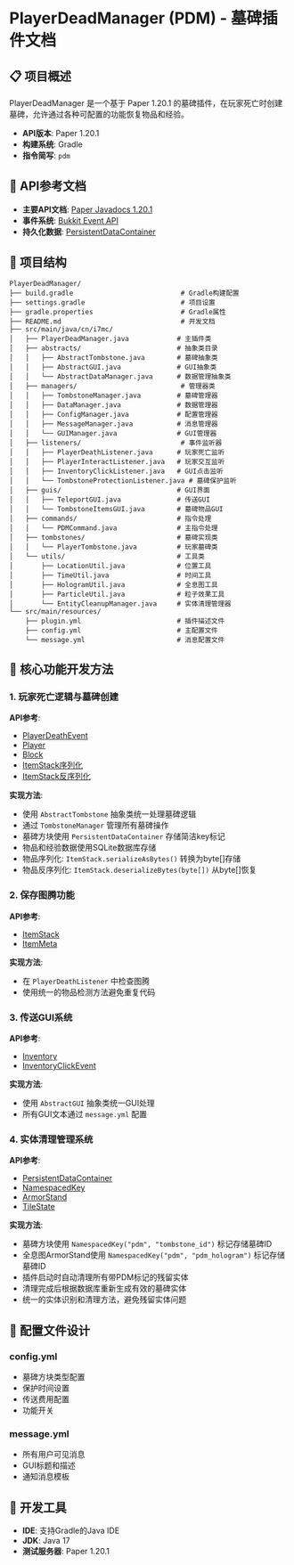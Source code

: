 # PlayerDeadManager (PDM) - 墓碑插件文档

## 📋 项目概述

PlayerDeadManager 是一个基于 Paper 1.20.1 的墓碑插件，在玩家死亡时创建墓碑，允许通过各种可配置的功能恢复物品和经验。

- **API版本**: Paper 1.20.1
- **构建系统**: Gradle
- **指令简写**: `pdm`

## 🔗 API参考文档

- **主要API文档**: [Paper Javadocs 1.20.1](https://jd.papermc.io/paper/1.20.1/)
- **事件系统**: [Bukkit Event API](https://jd.papermc.io/paper/1.20.1/org/bukkit/event/package-summary.html)
- **持久化数据**: [PersistentDataContainer](https://jd.papermc.io/paper/1.20.1/org/bukkit/persistence/PersistentDataContainer.html)

## 📁 项目结构

```
PlayerDeadManager/
├── build.gradle                           # Gradle构建配置
├── settings.gradle                        # 项目设置
├── gradle.properties                      # Gradle属性
├── README.md                              # 开发文档
├── src/main/java/cn/i7mc/
│   ├── PlayerDeadManager.java            # 主插件类
│   ├── abstracts/                        # 抽象类目录
│   │   ├── AbstractTombstone.java        # 墓碑抽象类
│   │   ├── AbstractGUI.java              # GUI抽象类
│   │   └── AbstractDataManager.java      # 数据管理抽象类
│   ├── managers/                          # 管理器类
│   │   ├── TombstoneManager.java         # 墓碑管理器
│   │   ├── DataManager.java              # 数据管理器
│   │   ├── ConfigManager.java            # 配置管理器
│   │   ├── MessageManager.java           # 消息管理器
│   │   └── GUIManager.java               # GUI管理器
│   ├── listeners/                         # 事件监听器
│   │   ├── PlayerDeathListener.java      # 玩家死亡监听
│   │   ├── PlayerInteractListener.java   # 玩家交互监听
│   │   ├── InventoryClickListener.java   # GUI点击监听
│   │   └── TombstoneProtectionListener.java # 墓碑保护监听
│   ├── guis/                             # GUI界面
│   │   ├── TeleportGUI.java              # 传送GUI
│   │   └── TombstoneItemsGUI.java        # 墓碑物品GUI
│   ├── commands/                         # 指令处理
│   │   └── PDMCommand.java               # 主指令处理
│   ├── tombstones/                       # 墓碑实现类
│   │   └── PlayerTombstone.java          # 玩家墓碑类
│   └── utils/                            # 工具类
│       ├── LocationUtil.java             # 位置工具
│       ├── TimeUtil.java                 # 时间工具
│       ├── HologramUtil.java             # 全息图工具
│       ├── ParticleUtil.java             # 粒子效果工具
│       └── EntityCleanupManager.java     # 实体清理管理器
└── src/main/resources/
    ├── plugin.yml                        # 插件描述文件
    ├── config.yml                        # 主配置文件
    └── message.yml                       # 消息配置文件
```

## 🎯 核心功能开发方法

### 1. 玩家死亡逻辑与墓碑创建
**API参考**:
- [PlayerDeathEvent](https://jd.papermc.io/paper/1.20.1/org/bukkit/event/entity/PlayerDeathEvent.html)
- [Player](https://jd.papermc.io/paper/1.20.1/org/bukkit/entity/Player.html)
- [Block](https://jd.papermc.io/paper/1.20.1/org/bukkit/block/Block.html)
- [ItemStack序列化](https://jd.papermc.io/paper/1.20.1/org/bukkit/inventory/ItemStack.html#serializeAsBytes--)
- [ItemStack反序列化](https://jd.papermc.io/paper/1.20.1/org/bukkit/inventory/ItemStack.html#deserializeBytes-byte:A-)

**实现方法**:
- 使用 `AbstractTombstone` 抽象类统一处理墓碑逻辑
- 通过 `TombstoneManager` 管理所有墓碑操作
- 墓碑方块使用 `PersistentDataContainer` 存储简洁key标记
- 物品和经验数据使用SQLite数据库存储
- 物品序列化: `ItemStack.serializeAsBytes()` 转换为byte[]存储
- 物品反序列化: `ItemStack.deserializeBytes(byte[])` 从byte[]恢复

### 2. 保存图腾功能
**API参考**:
- [ItemStack](https://jd.papermc.io/paper/1.20.1/org/bukkit/inventory/ItemStack.html)
- [ItemMeta](https://jd.papermc.io/paper/1.20.1/org/bukkit/inventory/meta/ItemMeta.html)

**实现方法**:
- 在 `PlayerDeathListener` 中检查图腾
- 使用统一的物品检测方法避免重复代码

### 3. 传送GUI系统
**API参考**:
- [Inventory](https://jd.papermc.io/paper/1.20.1/org/bukkit/inventory/Inventory.html)
- [InventoryClickEvent](https://jd.papermc.io/paper/1.20.1/org/bukkit/event/inventory/InventoryClickEvent.html)

**实现方法**:
- 使用 `AbstractGUI` 抽象类统一GUI处理
- 所有GUI文本通过 `message.yml` 配置

### 4. 实体清理管理系统
**API参考**:
- [PersistentDataContainer](https://jd.papermc.io/paper/1.20.1/org/bukkit/persistence/PersistentDataContainer.html)
- [NamespacedKey](https://jd.papermc.io/paper/1.20.1/org/bukkit/NamespacedKey.html)
- [ArmorStand](https://jd.papermc.io/paper/1.20.1/org/bukkit/entity/ArmorStand.html)
- [TileState](https://jd.papermc.io/paper/1.20.1/org/bukkit/block/TileState.html)

**实现方法**:
- 墓碑方块使用 `NamespacedKey("pdm", "tombstone_id")` 标记存储墓碑ID
- 全息图ArmorStand使用 `NamespacedKey("pdm", "pdm_hologram")` 标记存储墓碑ID
- 插件启动时自动清理所有带PDM标记的残留实体
- 清理完成后根据数据库重新生成有效的墓碑实体
- 统一的实体识别和清理方法，避免残留实体问题



## 📝 配置文件设计

### config.yml
- 墓碑方块类型配置
- 保护时间设置
- 传送费用配置
- 功能开关

### message.yml
- 所有用户可见消息
- GUI标题和描述
- 通知消息模板

## 🔧 开发工具

- **IDE**: 支持Gradle的Java IDE
- **JDK**: Java 17
- **测试服务器**: Paper 1.20.1
